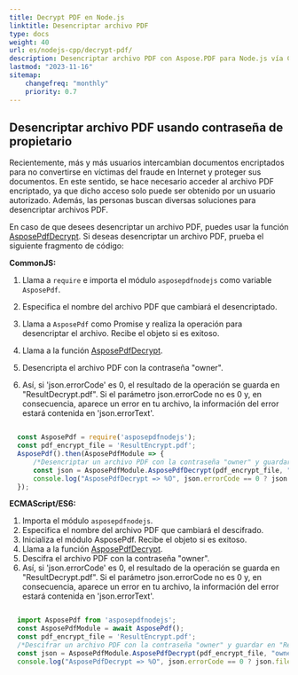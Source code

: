 ```yaml
---
title: Decrypt PDF en Node.js
linktitle: Desencriptar archivo PDF
type: docs
weight: 40
url: es/nodejs-cpp/decrypt-pdf/
description: Desencriptar archivo PDF con Aspose.PDF para Node.js vía C++.
lastmod: "2023-11-16"
sitemap:
    changefreq: "monthly"
    priority: 0.7
---
```


## Desencriptar archivo PDF usando contraseña de propietario

Recientemente, más y más usuarios intercambian documentos encriptados para no convertirse en víctimas del fraude en Internet y proteger sus documentos.
En este sentido, se hace necesario acceder al archivo PDF encriptado, ya que dicho acceso solo puede ser obtenido por un usuario autorizado. Además, las personas buscan diversas soluciones para desencriptar archivos PDF.

En caso de que desees desencriptar un archivo PDF, puedes usar la función [AsposePdfDecrypt](https://reference.aspose.com/pdf/nodejs-cpp/security/asposepdfdecrypt/).
Si deseas desencriptar un archivo PDF, prueba el siguiente fragmento de código:

**CommonJS:**

1. Llama a `require` e importa el módulo `asposepdfnodejs` como variable `AsposePdf`.
1. Especifica el nombre del archivo PDF que cambiará el desencriptado.

1. Llama a `AsposePdf` como Promise y realiza la operación para desencriptar el archivo. Recibe el objeto si es exitoso.
1. Llama a la función [AsposePdfDecrypt](https://reference.aspose.com/pdf/nodejs-cpp/security/asposepdfdecrypt/).
1. Desencripta el archivo PDF con la contraseña "owner".
1. Así, si 'json.errorCode' es 0, el resultado de la operación se guarda en "ResultDecrypt.pdf". Si el parámetro json.errorCode no es 0 y, en consecuencia, aparece un error en tu archivo, la información del error estará contenida en 'json.errorText'.

```js

  const AsposePdf = require('asposepdfnodejs');
  const pdf_encrypt_file = 'ResultEncrypt.pdf';
  AsposePdf().then(AsposePdfModule => {
      /*Desencriptar un archivo PDF con la contraseña "owner" y guardar en "ResultDecrypt.pdf"*/
      const json = AsposePdfModule.AsposePdfDecrypt(pdf_encrypt_file, "owner", "ResultDecrypt.pdf");
      console.log("AsposePdfDecrypt => %O", json.errorCode == 0 ? json.fileNameResult : json.errorText);
  });
```

**ECMAScript/ES6:**

1. Importa el módulo `asposepdfnodejs`.
1. Especifica el nombre del archivo PDF que cambiará el descifrado.
1. Inicializa el módulo AsposePdf. Recibe el objeto si es exitoso.
1. Llama a la función [AsposePdfDecrypt](https://reference.aspose.com/pdf/nodejs-cpp/security/asposepdfdecrypt/).
1. Descifra el archivo PDF con la contraseña "owner".
1. Así, si 'json.errorCode' es 0, el resultado de la operación se guarda en "ResultDecrypt.pdf". Si el parámetro json.errorCode no es 0 y, en consecuencia, aparece un error en tu archivo, la información del error estará contenida en 'json.errorText'.

```js

  import AsposePdf from 'asposepdfnodejs';
  const AsposePdfModule = await AsposePdf();
  const pdf_encrypt_file = 'ResultEncrypt.pdf';
  /*Descifrar un archivo PDF con la contraseña "owner" y guardar en "ResultDecrypt.pdf"*/
  const json = AsposePdfModule.AsposePdfDecrypt(pdf_encrypt_file, "owner", "ResultDecrypt.pdf");
  console.log("AsposePdfDecrypt => %O", json.errorCode == 0 ? json.fileNameResult : json.errorText);
```
